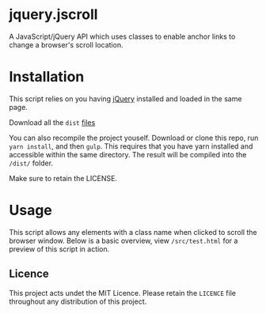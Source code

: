 # jquery.jscroll
A JavaScript/jQuery API which uses classes to enable anchor links to change a browser's scroll location.

# Installation

This script relies on you having [jQuery](https://jquery.com/) installed and loaded in the same page.

Download all the `dist` [files](https://github.com/mintymatt/jquery.jscroll/tree/master/dist)

You can also recompile the project youself. Download or clone this repo, run `yarn install`, and then `gulp`. 
This requires that you have yarn installed and accessible within the same directory. The result will be compiled
into the `/dist/` folder.

Make sure to retain the LICENSE.

# Usage

This script allows any elements with a class name when clicked to scroll the browser window. 
Below is a basic overview, view `/src/test.html` for a preview of this script in action.

## Licence

This project acts undet the MIT Licence. Please retain the `LICENCE` file throughout any distribution of this project.
